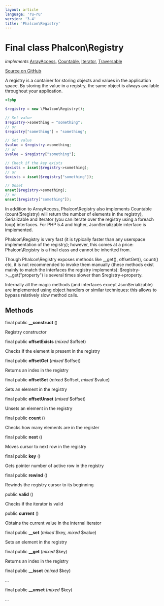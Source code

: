 ```yaml
---
layout: article
language: 'ru-ru'
version: '3.4'
title: 'Phalcon\Registry'
---
```


# Final class **Phalcon\Registry**

*implements* [ArrayAccess](http://php.net/manual/en/class.arrayaccess.php), [Countable](http://php.net/manual/en/class.countable.php), [Iterator](http://php.net/manual/en/class.iterator.php), [Traversable](http://php.net/manual/en/class.traversable.php)

<a href="https://github.com/phalcon/cphalcon/tree/v3.4.0/phalcon/registry.zep" class="btn btn-default btn-sm">Source on GitHub</a>

A registry is a container for storing objects and values in the application space. By storing the value in a registry, the same object is always available throughout your application.

```php
<?php

$registry = new \Phalcon\Registry();

// Set value
$registry->something = "something";
// or
$registry["something"] = "something";

// Get value
$value = $registry->something;
// or
$value = $registry["something"];

// Check if the key exists
$exists = isset($registry->something);
// or
$exists = isset($registry["something"]);

// Unset
unset($registry->something);
// or
unset($registry["something"]);

```

In addition to ArrayAccess, Phalcon\Registry also implements Countable (count($registry) will return the number of elements in the registry), Serializable and Iterator (you can iterate over the registry using a foreach loop) interfaces. For PHP 5.4 and higher, JsonSerializable interface is implemented.

Phalcon\Registry is very fast (it is typically faster than any userspace implementation of the registry); however, this comes at a price: Phalcon\Registry is a final class and cannot be inherited from.

Though Phalcon\Registry exposes methods like __get(), offsetGet(), count() etc, it is not recommended to invoke them manually (these methods exist mainly to match the interfaces the registry implements): $registry->__get("property") is several times slower than $registry->property.

Internally all the magic methods (and interfaces except JsonSerializable) are implemented using object handlers or similar techniques: this allows to bypass relatively slow method calls.

## Methods

final public **__construct** ()

Registry constructor

final public **offsetExists** (*mixed* $offset)

Checks if the element is present in the registry

final public **offsetGet** (*mixed* $offset)

Returns an index in the registry

final public **offsetSet** (*mixed* $offset, *mixed* $value)

Sets an element in the registry

final public **offsetUnset** (*mixed* $offset)

Unsets an element in the registry

final public **count** ()

Checks how many elements are in the register

final public **next** ()

Moves cursor to next row in the registry

final public **key** ()

Gets pointer number of active row in the registry

final public **rewind** ()

Rewinds the registry cursor to its beginning

public **valid** ()

Checks if the iterator is valid

public **current** ()

Obtains the current value in the internal iterator

final public **__set** (*mixed* $key, *mixed* $value)

Sets an element in the registry

final public **__get** (*mixed* $key)

Returns an index in the registry

final public **__isset** (*mixed* $key)

...

final public **__unset** (*mixed* $key)

...